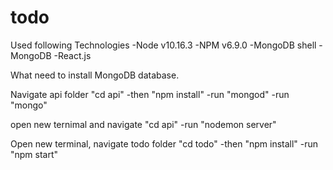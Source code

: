 # todo

Used following Technologies
-Node v10.16.3
-NPM v6.9.0
-MongoDB shell 
-MongoDB 
-React.js 

What need to install
MongoDB database.

Navigate api folder "cd api" 
-then "npm install"
-run "mongod"
-run "mongo"

open new ternimal and navigate "cd api"
-run "nodemon server"

Open new terminal, navigate todo folder "cd todo"
-then "npm install"
-run "npm start"

